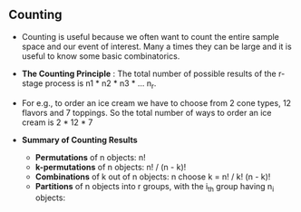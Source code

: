 ## Counting 

- Counting is useful because we often want to count the entire sample space and our event of interest. Many a times they can be large and it is useful to know some basic combinatorics.

- **The Counting Principle** : The total number of possible results of the r-stage process is n1 * n2 * n3 * ... n<sub>r</sub>.

- For e.g., to order an ice cream we have to choose from 2 cone types, 12 flavors and 7 toppings. So the total number of ways to order an ice cream is 2 * 12 * 7

- **Summary of Counting Results** 
    - **Permutations** of n objects: n!
    - **k-permutations** of n objects: n! / (n - k)!
    - **Combinations** of k out of n objects: n choose k = n! / k! (n - k)!
    - **Partitions** of n objects into r groups, with the i<sub>th</sub> group having n<sub>i</sub> objects: 